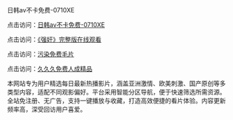日韩av不卡免费-0710XE

点击访问：<a href="https://heiliaoxwd5i8.pages.dev">日韩av不卡免费-0710XE</a>

点击访问：<a href="https://heiliaowzu4ur.pages.dev">《强奸》完整版在线观看</a>

点击访问：<a href="https://heiliaozj3tjd.pages.dev">污染免费毛片</a>

点击访问：<a href="https://heiliaoe8ajia.pages.dev">久久久免费人成精品</a>

本网站专为用户精选每日最新热播影片，涵盖亚洲激情、欧美刺激、国产原创等多类型内容，适配不同观影偏好。平台采用智能分区导航，便于快速筛选所需资源。全站免注册、无广告，支持一键播放与收藏，打造高效便捷的看片体验。内容更新频率高，深受回访用户喜爱。

<span style="display:none;">[Canonical link](https://github.com/edc20250710/edc14 ）</span>
